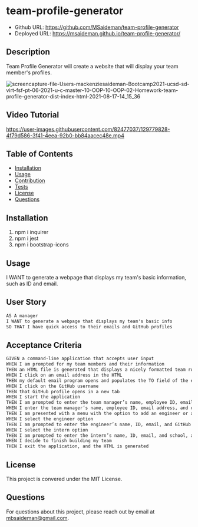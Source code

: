 # team-profile-generator

- Github URL: https://github.com/MSaideman/team-profile-generator
- Deployed URL: https://msaideman.github.io/team-profile-generator/

## Description

Team Profile Generator will create a website that will display your team member's profiles.

![screencapture-file-Users-mackenziesaideman-Bootcamp2021-ucsd-sd-virt-fsf-pt-06-2021-u-c-master-10-OOP-10-OOP-02-Homework-team-profile-generator-dist-index-html-2021-08-17-14_15_36](https://user-images.githubusercontent.com/82477037/129779128-d5eed1e4-5929-49ee-a587-36c33fe4ab3f.png)

## Video Tutorial

https://user-images.githubusercontent.com/82477037/129779828-4f79d586-3f41-4eea-92b0-bb84aacec48e.mp4

## Table of Contents

- [Installation](#installation)
- [Usage](#usage)
- [Contribution](#contribution)
- [Tests](#tests)
- [License](#license)
- [Questions](#questions)

## Installation

1. npm i inquirer
2. npm i jest
3. npm i bootstrap-icons

## Usage

I WANT to generate a webpage that displays my team's basic information, such as ID and email.

## User Story

```md
AS A manager
I WANT to generate a webpage that displays my team's basic info
SO THAT I have quick access to their emails and GitHub profiles
```

## Acceptance Criteria

```md
GIVEN a command-line application that accepts user input
WHEN I am prompted for my team members and their information
THEN an HTML file is generated that displays a nicely formatted team roster based on user input
WHEN I click on an email address in the HTML
THEN my default email program opens and populates the TO field of the email with the address
WHEN I click on the GitHub username
THEN that GitHub profile opens in a new tab
WHEN I start the application
THEN I am prompted to enter the team manager’s name, employee ID, email address, and office number
WHEN I enter the team manager’s name, employee ID, email address, and office number
THEN I am presented with a menu with the option to add an engineer or an intern or to finish building my team
WHEN I select the engineer option
THEN I am prompted to enter the engineer’s name, ID, email, and GitHub username, and I am taken back to the menu
WHEN I select the intern option
THEN I am prompted to enter the intern’s name, ID, email, and school, and I am taken back to the menu
WHEN I decide to finish building my team
THEN I exit the application, and the HTML is generated
```

## License

This project is convered under the MIT License.

## Questions

For questions about this project, please reach out by email at mbsaideman@gmail.com.
